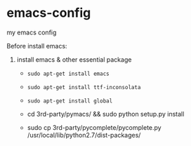 emacs-config
============

my emacs config

Before install emacs:

1.  install emacs & other essential package 

	* `sudo apt-get install emacs`

   	* `sudo apt-get install ttf-inconsolata`
    
    * `sudo apt-get install global`

	* cd 3rd-party/pymacs/  &&  sudo python setup.py install

	* sudo cp 3rd-party/pycomplete/pycomplete.py /usr/local/lib/python2.7/dist-packages/ 
    
